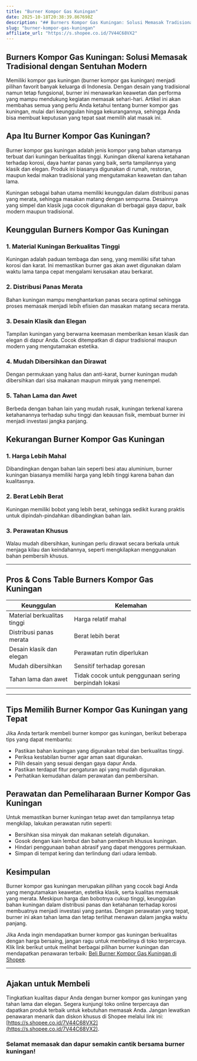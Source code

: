 ```yaml
---
title: "Burner Kompor Gas Kuningan"
date: 2025-10-18T20:38:39.867698Z
description: "## Burners Kompor Gas Kuningan: Solusi Memasak Tradisional dengan Sentuhan Modern..."
slug: "burner-kompor-gas-kuningan"
affiliate_url: "https://s.shopee.co.id/7V44C68VX2"
---
```

## Burners Kompor Gas Kuningan: Solusi Memasak Tradisional dengan Sentuhan Modern

Memiliki kompor gas kuningan (burner kompor gas kuningan) menjadi pilihan favorit banyak keluarga di Indonesia. Dengan desain yang tradisional namun tetap fungsional, burner ini menawarkan keawetan dan performa yang mampu mendukung kegiatan memasak sehari-hari. Artikel ini akan membahas semua yang perlu Anda ketahui tentang burner kompor gas kuningan, mulai dari keunggulan hingga kekurangannya, sehingga Anda bisa membuat keputusan yang tepat saat memilih alat masak ini.

## Apa Itu Burner Kompor Gas Kuningan?

Burner kompor gas kuningan adalah jenis kompor yang bahan utamanya terbuat dari kuningan berkualitas tinggi. Kuningan dikenal karena ketahanan terhadap korosi, daya hantar panas yang baik, serta tampilannya yang klasik dan elegan. Produk ini biasanya digunakan di rumah, restoran, maupun kedai makan tradisional yang mengutamakan keawetan dan tahan lama.

Kuningan sebagai bahan utama memiliki keunggulan dalam distribusi panas yang merata, sehingga masakan matang dengan sempurna. Desainnya yang simpel dan klasik juga cocok digunakan di berbagai gaya dapur, baik modern maupun tradisional.

## Keunggulan Burners Kompor Gas Kuningan

### 1. Material Kuningan Berkualitas Tinggi
Kuningan adalah paduan tembaga dan seng, yang memiliki sifat tahan korosi dan karat. Ini memastikan burner gas akan awet digunakan dalam waktu lama tanpa cepat mengalami kerusakan atau berkarat.

### 2. Distribusi Panas Merata
Bahan kuningan mampu menghantarkan panas secara optimal sehingga proses memasak menjadi lebih efisien dan masakan matang secara merata.

### 3. Desain Klasik dan Elegan
Tampilan kuningan yang berwarna keemasan memberikan kesan klasik dan elegan di dapur Anda. Cocok ditempatkan di dapur tradisional maupun modern yang mengutamakan estetika.

### 4. Mudah Dibersihkan dan Dirawat
Dengan permukaan yang halus dan anti-karat, burner kuningan mudah dibersihkan dari sisa makanan maupun minyak yang menempel.

### 5. Tahan Lama dan Awet
Berbeda dengan bahan lain yang mudah rusak, kuningan terkenal karena ketahanannya terhadap suhu tinggi dan keausan fisik, membuat burner ini menjadi investasi jangka panjang.

## Kekurangan Burner Kompor Gas Kuningan

### 1. Harga Lebih Mahal
Dibandingkan dengan bahan lain seperti besi atau aluminium, burner kuningan biasanya memiliki harga yang lebih tinggi karena bahan dan kualitasnya.

### 2. Berat Lebih Berat
Kuningan memiliki bobot yang lebih berat, sehingga sedikit kurang praktis untuk dipindah-pindahkan dibandingkan bahan lain.

### 3. Perawatan Khusus
Walau mudah dibersihkan, kuningan perlu dirawat secara berkala untuk menjaga kilau dan keindahannya, seperti mengkilapkan menggunakan bahan pembersih khusus.

---

## Pros & Cons Table Burners Kompor Gas Kuningan

| Keunggulan                         | Kelemahan                         |
|-----------------------------------|----------------------------------|
| Material berkualitas tinggi     | Harga relatif mahal            |
| Distribusi panas merata         | Berat lebih berat              |
| Desain klasik dan elegan        | Perawatan rutin diperlukan     |
| Mudah dibersihkan               | Sensitif terhadap goresan     |
| Tahan lama dan awet             | Tidak cocok untuk penggunaan sering berpindah lokasi |

---

## Tips Memilih Burner Kompor Gas Kuningan yang Tepat

Jika Anda tertarik membeli burner kompor gas kuningan, berikut beberapa tips yang dapat membantu:

- Pastikan bahan kuningan yang digunakan tebal dan berkualitas tinggi.
- Periksa kestabilan burner agar aman saat digunakan.
- Pilih desain yang sesuai dengan gaya dapur Anda.
- Pastikan terdapat fitur pengaturan api yang mudah digunakan.
- Perhatikan kemudahan dalam perawatan dan pembersihan.

## Perawatan dan Pemeliharaan Burner Kompor Gas Kuningan

Untuk memastikan burner kuningan tetap awet dan tampilannya tetap mengkilap, lakukan perawatan rutin seperti:

- Bersihkan sisa minyak dan makanan setelah digunakan.
- Gosok dengan kain lembut dan bahan pembersih khusus kuningan.
- Hindari penggunaan bahan abrasif yang dapat menggores permukaan.
- Simpan di tempat kering dan terlindung dari udara lembab.

## Kesimpulan

Burner kompor gas kuningan merupakan pilihan yang cocok bagi Anda yang mengutamakan keawetan, estetika klasik, serta kualitas memasak yang merata. Meskipun harga dan bobotnya cukup tinggi, keunggulan bahan kuningan dalam distribusi panas dan ketahanan terhadap korosi membuatnya menjadi investasi yang pantas. Dengan perawatan yang tepat, burner ini akan tahan lama dan tetap terlihat menawan dalam jangka waktu panjang.

Jika Anda ingin mendapatkan burner kompor gas kuningan berkualitas dengan harga bersaing, jangan ragu untuk membelinya di toko terpercaya. Klik link berikut untuk melihat berbagai pilihan burner kuningan dan mendapatkan penawaran terbaik: [Beli Burner Kompor Gas Kuningan di Shopee](https://s.shopee.co.id/7V44C68VX2).

---

## Ajakan untuk Membeli

Tingkatkan kualitas dapur Anda dengan burner kompor gas kuningan yang tahan lama dan elegan. Segera kunjungi toko online terpercaya dan dapatkan produk terbaik untuk kebutuhan memasak Anda. Jangan lewatkan penawaran menarik dan diskon khusus di Shopee melalui link ini: [https://s.shopee.co.id/7V44C68VX2](https://s.shopee.co.id/7V44C68VX2).

### Selamat memasak dan dapur semakin cantik bersama burner kuningan!